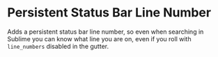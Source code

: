 # Persistent Status Bar Line Number

Adds a persistent status bar line number, so even when searching in Sublime you can know what line you are on, even if you roll with `line_numbers` disabled in the gutter.


